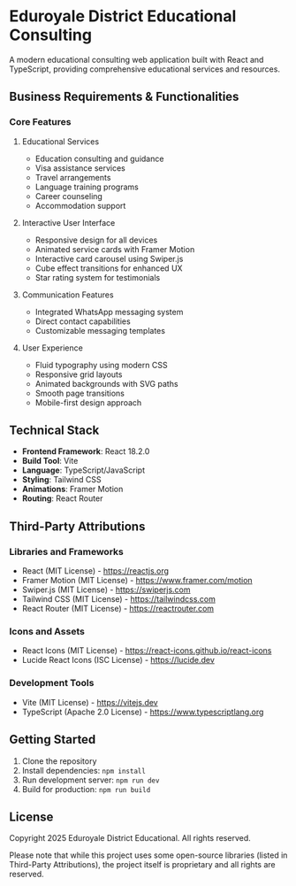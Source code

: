 # Eduroyale District Educational Consulting

A modern educational consulting web application built with React and TypeScript, providing comprehensive educational services and resources.

## Business Requirements & Functionalities

### Core Features

1. Educational Services

   - Education consulting and guidance
   - Visa assistance services
   - Travel arrangements
   - Language training programs
   - Career counseling
   - Accommodation support

2. Interactive User Interface

   - Responsive design for all devices
   - Animated service cards with Framer Motion
   - Interactive card carousel using Swiper.js
   - Cube effect transitions for enhanced UX
   - Star rating system for testimonials

3. Communication Features

   - Integrated WhatsApp messaging system
   - Direct contact capabilities
   - Customizable messaging templates

4. User Experience
   - Fluid typography using modern CSS
   - Responsive grid layouts
   - Animated backgrounds with SVG paths
   - Smooth page transitions
   - Mobile-first design approach

## Technical Stack

- **Frontend Framework**: React 18.2.0
- **Build Tool**: Vite
- **Language**: TypeScript/JavaScript
- **Styling**: Tailwind CSS
- **Animations**: Framer Motion
- **Routing**: React Router

## Third-Party Attributions

### Libraries and Frameworks

- React (MIT License) - https://reactjs.org
- Framer Motion (MIT License) - https://www.framer.com/motion
- Swiper.js (MIT License) - https://swiperjs.com
- Tailwind CSS (MIT License) - https://tailwindcss.com
- React Router (MIT License) - https://reactrouter.com

### Icons and Assets

- React Icons (MIT License) - https://react-icons.github.io/react-icons
- Lucide React Icons (ISC License) - https://lucide.dev

### Development Tools

- Vite (MIT License) - https://vitejs.dev
- TypeScript (Apache 2.0 License) - https://www.typescriptlang.org

## Getting Started

1. Clone the repository
2. Install dependencies: `npm install`
3. Run development server: `npm run dev`
4. Build for production: `npm run build`

## License

Copyright 2025 Eduroyale District Educational. All rights reserved.

Please note that while this project uses some open-source libraries (listed in Third-Party Attributions), the project itself is proprietary and all rights are reserved.
